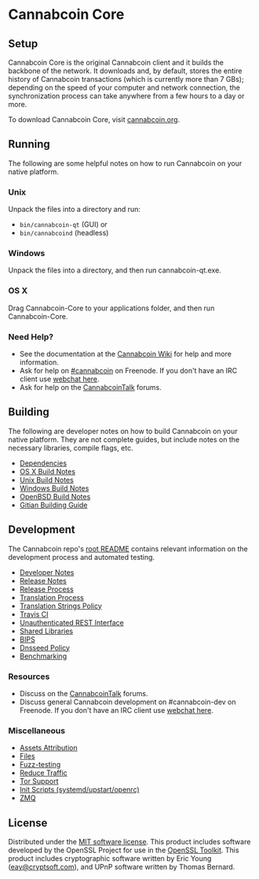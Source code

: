 Cannabcoin Core
=============

Setup
---------------------
Cannabcoin Core is the original Cannabcoin client and it builds the backbone of the network. It downloads and, by default, stores the entire history of Cannabcoin transactions (which is currently more than 7 GBs); depending on the speed of your computer and network connection, the synchronization process can take anywhere from a few hours to a day or more.

To download Cannabcoin Core, visit [cannabcoin.org](https://cannabcoin.org).

Running
---------------------
The following are some helpful notes on how to run Cannabcoin on your native platform.

### Unix

Unpack the files into a directory and run:

- `bin/cannabcoin-qt` (GUI) or
- `bin/cannabcoind` (headless)

### Windows

Unpack the files into a directory, and then run cannabcoin-qt.exe.

### OS X

Drag Cannabcoin-Core to your applications folder, and then run Cannabcoin-Core.

### Need Help?

* See the documentation at the [Cannabcoin Wiki](https://cannabcoin.info/)
for help and more information.
* Ask for help on [#cannabcoin](http://webchat.freenode.net?channels=cannabcoin) on Freenode. If you don't have an IRC client use [webchat here](http://webchat.freenode.net?channels=cannabcoin).
* Ask for help on the [CannabcoinTalk](https://cannabcointalk.io/) forums.

Building
---------------------
The following are developer notes on how to build Cannabcoin on your native platform. They are not complete guides, but include notes on the necessary libraries, compile flags, etc.

- [Dependencies](dependencies.md)
- [OS X Build Notes](build-osx.md)
- [Unix Build Notes](build-unix.md)
- [Windows Build Notes](build-windows.md)
- [OpenBSD Build Notes](build-openbsd.md)
- [Gitian Building Guide](gitian-building.md)

Development
---------------------
The Cannabcoin repo's [root README](/README.md) contains relevant information on the development process and automated testing.

- [Developer Notes](developer-notes.md)
- [Release Notes](release-notes.md)
- [Release Process](release-process.md)
- [Translation Process](translation_process.md)
- [Translation Strings Policy](translation_strings_policy.md)
- [Travis CI](travis-ci.md)
- [Unauthenticated REST Interface](REST-interface.md)
- [Shared Libraries](shared-libraries.md)
- [BIPS](bips.md)
- [Dnsseed Policy](dnsseed-policy.md)
- [Benchmarking](benchmarking.md)

### Resources
* Discuss on the [CannabcoinTalk](https://cannabcointalk.io/) forums.
* Discuss general Cannabcoin development on #cannabcoin-dev on Freenode. If you don't have an IRC client use [webchat here](http://webchat.freenode.net/?channels=cannabcoin-dev).

### Miscellaneous
- [Assets Attribution](assets-attribution.md)
- [Files](files.md)
- [Fuzz-testing](fuzzing.md)
- [Reduce Traffic](reduce-traffic.md)
- [Tor Support](tor.md)
- [Init Scripts (systemd/upstart/openrc)](init.md)
- [ZMQ](zmq.md)

License
---------------------
Distributed under the [MIT software license](/COPYING).
This product includes software developed by the OpenSSL Project for use in the [OpenSSL Toolkit](https://www.openssl.org/). This product includes
cryptographic software written by Eric Young ([eay@cryptsoft.com](mailto:eay@cryptsoft.com)), and UPnP software written by Thomas Bernard.
